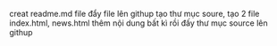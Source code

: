 creat readme.md file
đẩy file lên githup
tạo thư mục soure, tạo 2 file index.html, news.html
thêm nội dung bất kì rồi đấy thư mục source lên githup